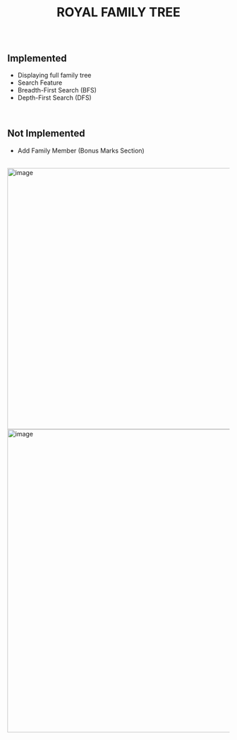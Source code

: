 
# <p align="center">ROYAL FAMILY TREE</p>

<br>

## Implemented 
- Displaying full family tree
- Search Feature
- Breadth-First Search (BFS) 
- Depth-First Search (DFS) 

<br>

## Not Implemented 
- Add Family Member (Bonus Marks Section)

<br>

<img width="1872" height="592" alt="image" src="https://github.com/user-attachments/assets/6fb79716-fcf0-4416-a4c7-efaf0de23cac" />

<br>

<img width="1827" height="687" alt="image" src="https://github.com/user-attachments/assets/0fd153b3-189a-47e4-acf6-297cd2cd6ce9" />

